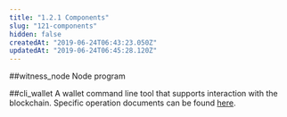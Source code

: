 ```yaml
---
title: "1.2.1 Components"
slug: "121-components"
hidden: false
createdAt: "2019-06-24T06:43:23.050Z"
updatedAt: "2019-06-24T06:45:28.120Z"
---
```

##witness_node
Node program

##cli_wallet
A wallet command line tool that supports interaction with the blockchain. Specific operation documents can be found [here](https://cn-dev.cocosbcx.io/v2.0/docs/22-cli_wallet).